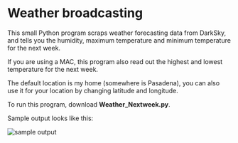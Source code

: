 # Weather broadcasting 
This small Python program scraps weather forecasting data from DarkSky, and tells you the humidity, maximum temperature and minimum temperature for the next week. 

If you are using a MAC, this program also read out the highest and lowest temperature for the next week. 

The default location is my home (somewhere is Pasadena), you can also use it for your location by changing latitude and longitude. 

To run this program, download **Weather_Nextweek.py**. 

Sample output looks like this: 

![sample output](https://user-images.githubusercontent.com/23446412/43756513-e68031b0-99c9-11e8-814c-1a6e127f9769.png)
